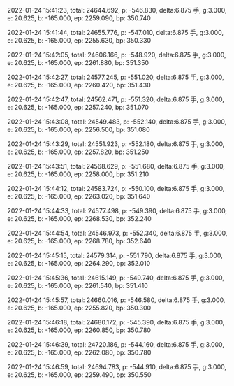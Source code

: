 2022-01-24 15:41:23, total: 24644.692, p: -546.830, delta:6.875 手, g:3.000, e: 20.625, b: -165.000, ep: 2259.090, bp: 350.740

2022-01-24 15:41:44, total: 24655.776, p: -547.010, delta:6.875 手, g:3.000, e: 20.625, b: -165.000, ep: 2255.630, bp: 350.330

2022-01-24 15:42:05, total: 24606.166, p: -548.920, delta:6.875 手, g:3.000, e: 20.625, b: -165.000, ep: 2261.880, bp: 351.350

2022-01-24 15:42:27, total: 24577.245, p: -551.020, delta:6.875 手, g:3.000, e: 20.625, b: -165.000, ep: 2260.420, bp: 351.430

2022-01-24 15:42:47, total: 24562.471, p: -551.320, delta:6.875 手, g:3.000, e: 20.625, b: -165.000, ep: 2257.240, bp: 351.070

2022-01-24 15:43:08, total: 24549.483, p: -552.140, delta:6.875 手, g:3.000, e: 20.625, b: -165.000, ep: 2256.500, bp: 351.080

2022-01-24 15:43:29, total: 24551.923, p: -552.180, delta:6.875 手, g:3.000, e: 20.625, b: -165.000, ep: 2257.820, bp: 351.250

2022-01-24 15:43:51, total: 24568.629, p: -551.680, delta:6.875 手, g:3.000, e: 20.625, b: -165.000, ep: 2258.000, bp: 351.210

2022-01-24 15:44:12, total: 24583.724, p: -550.100, delta:6.875 手, g:3.000, e: 20.625, b: -165.000, ep: 2263.020, bp: 351.640

2022-01-24 15:44:33, total: 24577.498, p: -549.390, delta:6.875 手, g:3.000, e: 20.625, b: -165.000, ep: 2268.530, bp: 352.240

2022-01-24 15:44:54, total: 24546.973, p: -552.340, delta:6.875 手, g:3.000, e: 20.625, b: -165.000, ep: 2268.780, bp: 352.640

2022-01-24 15:45:15, total: 24579.314, p: -551.790, delta:6.875 手, g:3.000, e: 20.625, b: -165.000, ep: 2264.290, bp: 352.010

2022-01-24 15:45:36, total: 24615.149, p: -549.740, delta:6.875 手, g:3.000, e: 20.625, b: -165.000, ep: 2261.540, bp: 351.410

2022-01-24 15:45:57, total: 24660.016, p: -546.580, delta:6.875 手, g:3.000, e: 20.625, b: -165.000, ep: 2255.820, bp: 350.300

2022-01-24 15:46:18, total: 24680.172, p: -545.390, delta:6.875 手, g:3.000, e: 20.625, b: -165.000, ep: 2260.850, bp: 350.780

2022-01-24 15:46:39, total: 24720.186, p: -544.160, delta:6.875 手, g:3.000, e: 20.625, b: -165.000, ep: 2262.080, bp: 350.780

2022-01-24 15:46:59, total: 24694.783, p: -544.910, delta:6.875 手, g:3.000, e: 20.625, b: -165.000, ep: 2259.490, bp: 350.550